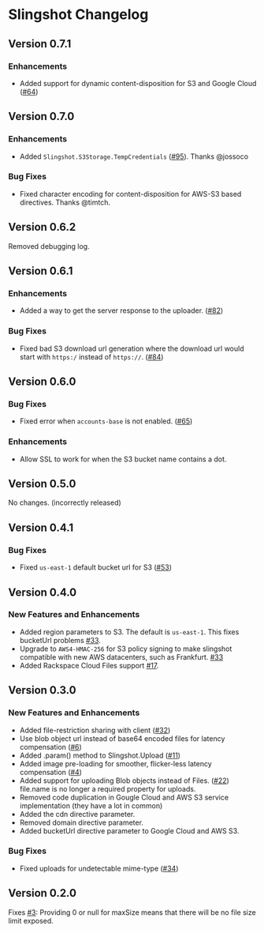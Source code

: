 # Slingshot Changelog

## Version 0.7.1

### Enhancements

- Added support for dynamic content-disposition for S3 and Google Cloud ([#64](https://github.com/CulturalMe/meteor-slingshot/issues/64))

## Version 0.7.0

### Enhancements

- Added `Slingshot.S3Storage.TempCredentials` ([#95](https://github.com/CulturalMe/meteor-slingshot/issues/95)). Thanks @jossoco

### Bug Fixes

- Fixed character encoding for content-disposition for AWS-S3 based directives. Thanks @timtch.

## Version 0.6.2

Removed debugging log.

## Version 0.6.1

### Enhancements

- Added a way to get the server response to the uploader. ([#82](https://github.com/CulturalMe/meteor-slingshot/issues/82))

### Bug Fixes

- Fixed bad S3 download url generation where the download url would start with `https:/` instead of `https://`. ([#84](https://github.com/CulturalMe/meteor-slingshot/issues/84))

## Version 0.6.0

### Bug Fixes

- Fixed error when `accounts-base` is not enabled. ([#65](https://github.com/CulturalMe/meteor-slingshot/issues/65))

### Enhancements

- Allow SSL to work for when the S3 bucket name contains a dot.

## Version 0.5.0

No changes. (incorrectly released)

## Version 0.4.1

### Bug Fixes

- Fixed `us-east-1` default bucket url for S3 ([#53](https://github.com/CulturalMe/meteor-slingshot/issues/53))

## Version 0.4.0

### New Features and Enhancements

- Added region parameters to S3. The default is `us-east-1`. This fixes bucketUrl problems [#33](https://github.com/CulturalMe/meteor-slingshot/issues/33).
- Upgrade to `AWS4-HMAC-256` for S3 policy signing to make slingshot compatible with new AWS datacenters, such as Frankfurt. [#33](https://github.com/CulturalMe/meteor-slingshot/issues/33)
- Added Rackspace Cloud Files support [#17](https://github.com/CulturalMe/meteor-slingshot/issues/17).

## Version 0.3.0

### New Features and Enhancements

- Added file-restriction sharing with client ([#32](https://github.com/CulturalMe/meteor-slingshot/issues/32))
- Use blob object url instead of base64 encoded files for latency compensation ([#6](https://github.com/CulturalMe/meteor-slingshot/issues/6))
- Added .param() method to Slingshot.Upload ([#11](https://github.com/CulturalMe/meteor-slingshot/issues/6))
- Added image pre-loading for smoother, flicker-less latency compensation ([#4](https://github.com/CulturalMe/meteor-slingshot/issues/4))
- Added support for uploading Blob objects instead of Files. ([#22](https://github.com/CulturalMe/meteor-slingshot/issues/22)) file.name is no longer a required property for uploads.
- Removed code duplication in Gougle Cloud and AWS S3 service implementation (they have a lot in common)
- Added the cdn directive parameter.
- Removed domain directive parameter.
- Added bucketUrl directive parameter to Google Cloud and AWS S3.

### Bug Fixes

- Fixed uploads for undetectable mime-type ([#34](https://github.com/CulturalMe/meteor-slingshot/issues/34))

## Version 0.2.0

Fixes [#3](https://github.com/CulturalMe/meteor-slingshot/issues/3): Providing 0 or null for maxSize means that there will be no file size limit exposed.
